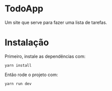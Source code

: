 # TodoApp
Um site que serve para fazer uma lista de tarefas.

# Instalação

Primeiro,  instale as dependências com:
```shell
yarn install
```

Então rode o projeto com:

```shell
yarn run dev
```
